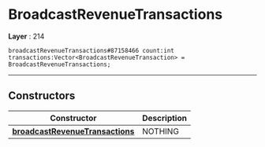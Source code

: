 # BroadcastRevenueTransactions

**Layer** : 214

```tl
broadcastRevenueTransactions#87158466 count:int transactions:Vector<BroadcastRevenueTransaction> = BroadcastRevenueTransactions;
```

---

## Constructors

| Constructor | Description |
| :---: | :--- |
| [**broadcastRevenueTransactions**](constructor/broadcastRevenueTransactions) | NOTHING |